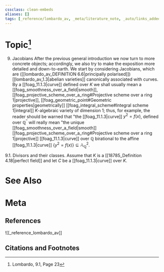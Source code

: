 ```yaml
---
cssclass: clean-embeds
aliases: []
tags: [_reference/lombardo_av, _meta/literature_note, _auto/links_added, _meta/narrative, _meta/TODO/change_title]
---
```

# Topic[^1]

9. Jacobians
After the previous general introduction we now turn to more concrete objects; accordingly, we also try to make the exposition more detailed and down-to-earth. We start by considering Jacobians, which are ([[lombardo_av_DEFINITION 6.6|principally polarised]]) [[lombardo_av_1.3|abelian varieties]] canonically associated with curves. By a [[foag_11.1.3|curve]] defined over $K$ we shall usually mean a [[foag_smoothness_over_a_field|smooth]], [[foag_projective_scheme_over_a_ring#Projective scheme over a ring 1|projective]], [[foag_geometric_point#Geometric properties|geometrically]] [[foag_integral_scheme#Integral scheme 1|integral]] $K$-algebraic variety of dimension $1 ;$ thus, for example, the reader should be warned that "the [[foag_11.1.3|curve]] $y^{2}=f(x)$, defined over $\mathbb{Q}^{\prime \prime}$ will really mean "the unique [[foag_smoothness_over_a_field|smooth]] [[foag_projective_scheme_over_a_ring#Projective scheme over a ring 1|projective]] [[foag_11.1.3|curve]] over $\mathbb{Q}$ birational to the affine [[foag_11.1.3|curve]] $\left\{y^{2}=f(x)\right\} \subseteq \mathbb{A}_{\mathbb{Q}}^{2}$.

9.1. Divisors and their classes. Assume that $K$ is a [[18785_Definition 4.18|perfect field]] and let $C$ be a [[foag_11.1.3|curve]] over $K .$


# See Also

# Meta
## References
![[_reference_lombardo_av]]

## Citations and Footnotes
[^1]: Lombardo, 9.1, Page 23
